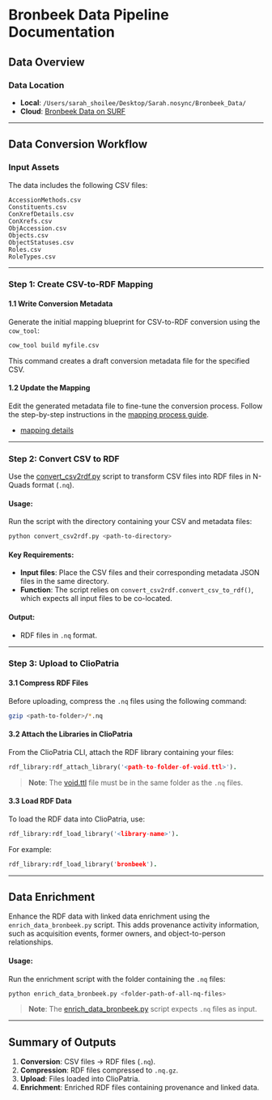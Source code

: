 # Bronbeek Data Pipeline Documentation

## Data Overview

### Data Location
- **Local**: `/Users/sarah_shoilee/Desktop/Sarah.nosync/Bronbeek_Data/`  
- **Cloud**: [Bronbeek Data on SURF](https://vu.data.surfsara.nl/index.php/f/142262424)

---

## Data Conversion Workflow

### Input Assets
The data includes the following CSV files:

```
AccessionMethods.csv
Constituents.csv
ConXrefDetails.csv
ConXrefs.csv
ObjAccession.csv
Objects.csv
ObjectStatuses.csv
Roles.csv
RoleTypes.csv
```

---

### Step 1: Create CSV-to-RDF Mapping

#### 1.1 Write Conversion Metadata
Generate the initial mapping blueprint for CSV-to-RDF conversion using the `cow_tool`:

```bash
cow_tool build myfile.csv
```

This command creates a draft conversion metadata file for the specified CSV.

#### 1.2 Update the Mapping
Edit the generated metadata file to fine-tune the conversion process. Follow the step-by-step instructions in the [mapping process guide](./cow_process.md).
- [mapping details](https://docs.google.com/document/d/12hXBqdUr_LVh96ltt8DTXUMrewWByzCNndjEBMzqAis/edit?usp=sharing)

---

### Step 2: Convert CSV to RDF

Use the [convert_csv2rdf.py](convert_csv2rdf.py) script to transform CSV files into RDF files in N-Quads format (`.nq`).

#### Usage:
Run the script with the directory containing your CSV and metadata files:

```bash
python convert_csv2rdf.py <path-to-directory>
```

#### Key Requirements:
- **Input files**: Place the CSV files and their corresponding metadata JSON files in the same directory.
- **Function**: The script relies on `convert_csv2rdf.convert_csv_to_rdf()`, which expects all input files to be co-located.

#### Output:
- RDF files in `.nq` format.

---

### Step 3: Upload to ClioPatria

#### 3.1 Compress RDF Files
Before uploading, compress the `.nq` files using the following command:

```bash
gzip <path-to-folder>/*.nq
```

#### 3.2 Attach the Libraries in ClioPatria
From the ClioPatria CLI, attach the RDF library containing your files:

```prolog
rdf_library:rdf_attach_library('<path-to-folder-of-void.ttl>').
```

> **Note**: The [void.ttl](void.ttl) file must be in the same folder as the `.nq` files.

#### 3.3 Load RDF Data
To load the RDF data into ClioPatria, use:

```prolog
rdf_library:rdf_load_library('<library-name>').
```
For example:
```prolog
rdf_library:rdf_load_library('bronbeek').
```

---

## Data Enrichment

Enhance the RDF data with linked data enrichment using the `enrich_data_bronbeek.py` script. This adds provenance activity information, such as acquisition events, former owners, and object-to-person relationships.

#### Usage:
Run the enrichment script with the folder containing the `.nq` files:

```bash
python enrich_data_bronbeek.py <folder-path-of-all-nq-files>
```

> **Note**: The [enrich_data_bronbeek.py](enrich_data_bronbeek.py) script expects `.nq` files as input.

---

## Summary of Outputs

1. **Conversion**: CSV files → RDF files (`.nq`).
2. **Compression**: RDF files compressed to `.nq.gz`.
3. **Upload**: Files loaded into ClioPatria.
4. **Enrichment**: Enriched RDF files containing provenance and linked data.
